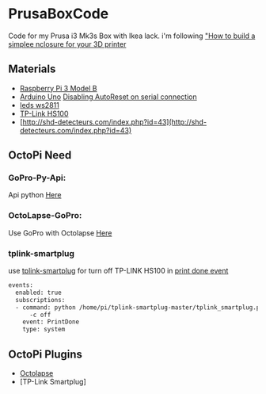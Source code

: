 # PrusaBoxCode
Code for my Prusa i3 Mk3s Box with Ikea lack. i'm following ["How to build a simplee nclosure for your 3D printer](https://blog.prusaprinters.org/cheap-simple-3d-printer-enclosure/)

## Materials
* [Raspberry Pi 3 Model B](https://www.raspberrypi.org/products/raspberry-pi-3-model-b-plus/)
* [Arduino Uno](https://store.arduino.cc/arduino-uno-rev3)  [Disabling AutoReset on serial connection](https://playground.arduino.cc/Main/DisablingAutoResetOnSerialConnection/)
* [leds ws2811](https://www.amazon.fr/gp/product/B01CNL6LLA/ref=ppx_yo_dt_b_asin_title_o09_s00?ie=UTF8&psc=1) 
* [TP-Link HS100](https://www.tp-link.com/fr/home-networking/smart-plug/hs110/)
* [http://shd-detecteurs.com/index.php?id=43](http://shd-detecteurs.com/index.php?id=43)
## OctoPi Need

### GoPro-Py-Api:
Api python [Here](https://github.com/KonradIT/gopro-py-api)

### OctoLapse-GoPro: 
Use GoPro with Octolapse [Here](https://github.com/yet-another-average-joe/OctoLapse-GoPro)

### tplink-smartplug
use [tplink-smartplug](https://github.com/softScheck/tplink-smartplug) for turn off TP-LINK HS100 in [print done event](http://docs.octoprint.org/en/1.3.10/events/index.html) 
```bash
events:
  enabled: true
  subscriptions:
  - command: python /home/pi/tplink-smartplug-master/tplink_smartplug.py -t 192.168.1.37
      -c off
    event: PrintDone
    type: system
```
## OctoPi Plugins
* [Octolapse](https://plugins.octoprint.org/plugins/octolapse/)
* [TP-Link Smartplug]
